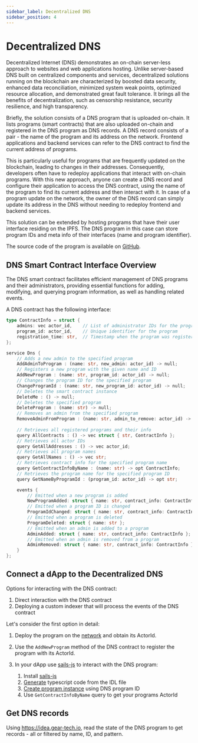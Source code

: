 ```yaml
---
sidebar_label: Decentralized DNS
sidebar_position: 4
---
```


# Decentralized DNS

Decentralized Internet (DNS) demonstrates an on-chain server-less approach to websites and web applications hosting. Unlike server-based DNS built on centralized components and services, decentralized solutions running on the blockchain are characterized by boosted data security, enhanced data reconciliation, minimized system weak points, optimized resource allocation, and demonstrated great fault tolerance. It brings all the benefits of decentralization, such as censorship resistance, security resilience, and high transparency.

Briefly, the solution consists of a DNS program that is uploaded on-chain. It lists programs (smart contracts) that are also uploaded on-chain and registered in the DNS program as DNS records. A DNS record consists of a pair - the name of the program and its address on the network. Frontend applications and backend services can refer to the DNS contract to find the current address of programs.

This is particularly useful for programs that are frequently updated on the blockchain, leading to changes in their addresses. Consequently, developers often have to redeploy applications that interact with on-chain programs. With this new approach, anyone can create a DNS record and configure their application to access the DNS contract, using the name of the program to find its current address and then interact with it. In case of a program update on the network, the owner of the DNS record can simply update its address in the DNS without needing to redeploy frontend and backend services.

This solution can be extended by hosting programs that have their user interface residing on the IPFS. The DNS program in this case can store program IDs and meta info of their interfaces (name and program identifier).

The source code of the program is available on [GitHub](https://github.com/gear-foundation/dns).

## DNS Smart Contract Interface Overview

The DNS smart contract facilitates efficient management of DNS programs and their administrators, providing essential functions for adding, modifying, and querying program information, as well as handling related events.

A DNS contract has the following interface:

```rust
type ContractInfo = struct {
    admins: vec actor_id,    // List of administrator IDs for the program
    program_id: actor_id,    // Unique identifier for the program
    registration_time: str,  // Timestamp when the program was registered
};

service Dns {
    // Adds a new admin to the specified program
    AddAdminToProgram : (name: str, new_admin: actor_id) -> null;
    // Registers a new program with the given name and ID
    AddNewProgram : (name: str, program_id: actor_id) -> null;
    // Changes the program ID for the specified program    
    ChangeProgramId : (name: str, new_program_id: actor_id) -> null;
    // Deletes the smart contract instance
    DeleteMe : () -> null;
    // Deletes the specified program
    DeleteProgram : (name: str) -> null;
    // Removes an admin from the specified program
    RemoveAdminFromProgram : (name: str, admin_to_remove: actor_id) -> null;
    
    // Retrieves all registered programs and their info
    query AllContracts : () -> vec struct { str, ContractInfo };
    // Retrieves all actor IDs
    query GetAllAddresses : () -> vec actor_id;
    // Retrieves all program names                   
    query GetAllNames : () -> vec str;          
    // Retrieves contract info for the specified program name           
    query GetContractInfoByName : (name: str) -> opt ContractInfo;
    // Retrieves the program name for the specified program ID
    query GetNameByProgramId : (program_id: actor_id) -> opt str;

    events {
        // Emitted when a new program is added
        NewProgramAdded: struct { name: str, contract_info: ContractInfo };
        // Emitted when a program ID is changed
        ProgramIdChanged: struct { name: str, contract_info: ContractInfo };
        // Emitted when a program is deleted
        ProgramDeleted: struct { name: str };          
        // Emitted when an admin is added to a program                     
        AdminAdded: struct { name: str, contract_info: ContractInfo };
        // Emitted when an admin is removed from a program
        AdminRemoved: struct { name: str, contract_info: ContractInfo };
    }
};
```


## Connect a dApp to the Decentralized DNS

Options for interacting with the DNS contract:

1. Direct interaction with the DNS contract
2. Deploying a custom indexer that will process the events of the DNS contract

Let's consider the first option in detail:

1. Deploy the program on the [network](https://idea.gear-tech.io) and obtain its ActorId.

2. Use the `AddNewProgram` method of the DNS contract to register the program with its ActorId.

3. In your dApp use [sails-js](https://github.com/gear-tech/sails/blob/master/js/README.md) to interact with the DNS program:
    1. Install [sails-js](https://github.com/gear-tech/sails/blob/master/js/README.md#installation)
    2. [Generate](https://github.com/gear-tech/sails/blob/master/js/README.md#generate-library-from-idl) typescript code from the IDL file
    3. [Create program instance](https://github.com/gear-tech/sails/blob/master/js/README.md#create-an-instance) using DNS program ID
    4. Use `GetContractInfoByName` query to get your programs ActorId

## Get DNS records

Using https://idea.gear-tech.io, read the state of the DNS program to get records - all or filtered by name, ID, and pattern.
